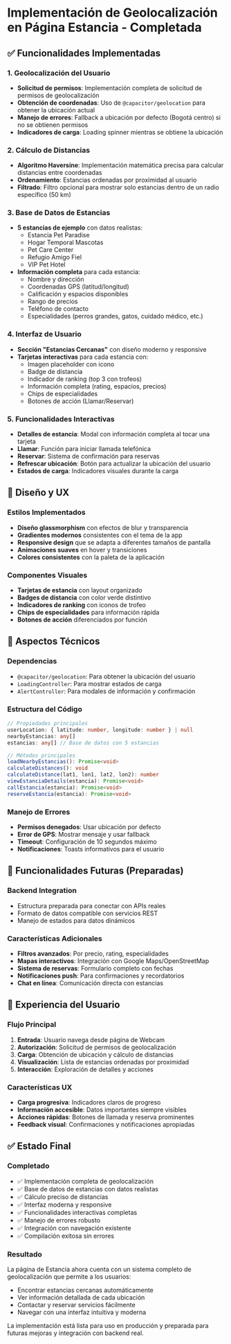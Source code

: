 # Implementación de Geolocalización en Página Estancia - Completada

## ✅ Funcionalidades Implementadas

### 1. Geolocalización del Usuario
- **Solicitud de permisos**: Implementación completa de solicitud de permisos de geolocalización
- **Obtención de coordenadas**: Uso de `@capacitor/geolocation` para obtener la ubicación actual
- **Manejo de errores**: Fallback a ubicación por defecto (Bogotá centro) si no se obtienen permisos
- **Indicadores de carga**: Loading spinner mientras se obtiene la ubicación

### 2. Cálculo de Distancias
- **Algoritmo Haversine**: Implementación matemática precisa para calcular distancias entre coordenadas
- **Ordenamiento**: Estancias ordenadas por proximidad al usuario
- **Filtrado**: Filtro opcional para mostrar solo estancias dentro de un radio específico (50 km)

### 3. Base de Datos de Estancias
- **5 estancias de ejemplo** con datos realistas:
  - Estancia Pet Paradise
  - Hogar Temporal Mascotas
  - Pet Care Center
  - Refugio Amigo Fiel
  - VIP Pet Hotel
- **Información completa** para cada estancia:
  - Nombre y dirección
  - Coordenadas GPS (latitud/longitud)
  - Calificación y espacios disponibles
  - Rango de precios
  - Teléfono de contacto
  - Especialidades (perros grandes, gatos, cuidado médico, etc.)

### 4. Interfaz de Usuario
- **Sección "Estancias Cercanas"** con diseño moderno y responsive
- **Tarjetas interactivas** para cada estancia con:
  - Imagen placeholder con icono
  - Badge de distancia
  - Indicador de ranking (top 3 con trofeos)
  - Información completa (rating, espacios, precios)
  - Chips de especialidades
  - Botones de acción (Llamar/Reservar)

### 5. Funcionalidades Interactivas
- **Detalles de estancia**: Modal con información completa al tocar una tarjeta
- **Llamar**: Función para iniciar llamada telefónica
- **Reservar**: Sistema de confirmación para reservas
- **Refrescar ubicación**: Botón para actualizar la ubicación del usuario
- **Estados de carga**: Indicadores visuales durante la carga

## 🎨 Diseño y UX

### Estilos Implementados
- **Diseño glassmorphism** con efectos de blur y transparencia
- **Gradientes modernos** consistentes con el tema de la app
- **Responsive design** que se adapta a diferentes tamaños de pantalla
- **Animaciones suaves** en hover y transiciones
- **Colores consistentes** con la paleta de la aplicación

### Componentes Visuales
- **Tarjetas de estancia** con layout organizado
- **Badges de distancia** con color verde distintivo
- **Indicadores de ranking** con iconos de trofeo
- **Chips de especialidades** para información rápida
- **Botones de acción** diferenciados por función

## 🔧 Aspectos Técnicos

### Dependencias
- `@capacitor/geolocation`: Para obtener la ubicación del usuario
- `LoadingController`: Para mostrar estados de carga
- `AlertController`: Para modales de información y confirmación

### Estructura del Código
```typescript
// Propiedades principales
userLocation: { latitude: number, longitude: number } | null
nearbyEstancias: any[]
estancias: any[] // Base de datos con 5 estancias

// Métodos principales
loadNearbyEstancias(): Promise<void>
calculateDistances(): void
calculateDistance(lat1, lon1, lat2, lon2): number
viewEstanciaDetails(estancia): Promise<void>
callEstancia(estancia): Promise<void>
reserveEstancia(estancia): Promise<void>
```

### Manejo de Errores
- **Permisos denegados**: Usar ubicación por defecto
- **Error de GPS**: Mostrar mensaje y usar fallback
- **Timeout**: Configuración de 10 segundos máximo
- **Notificaciones**: Toasts informativos para el usuario

## 🚀 Funcionalidades Futuras (Preparadas)

### Backend Integration
- Estructura preparada para conectar con APIs reales
- Formato de datos compatible con servicios REST
- Manejo de estados para datos dinámicos

### Características Adicionales
- **Filtros avanzados**: Por precio, rating, especialidades
- **Mapas interactivos**: Integración con Google Maps/OpenStreetMap
- **Sistema de reservas**: Formulario completo con fechas
- **Notificaciones push**: Para confirmaciones y recordatorios
- **Chat en línea**: Comunicación directa con estancias

## 📱 Experiencia del Usuario

### Flujo Principal
1. **Entrada**: Usuario navega desde página de Webcam
2. **Autorización**: Solicitud de permisos de geolocalización
3. **Carga**: Obtención de ubicación y cálculo de distancias
4. **Visualización**: Lista de estancias ordenadas por proximidad
5. **Interacción**: Exploración de detalles y acciones

### Características UX
- **Carga progresiva**: Indicadores claros de progreso
- **Información accesible**: Datos importantes siempre visibles
- **Acciones rápidas**: Botones de llamada y reserva prominentes
- **Feedback visual**: Confirmaciones y notificaciones apropiadas

## ✅ Estado Final

### Completado
- ✅ Implementación completa de geolocalización
- ✅ Base de datos de estancias con datos realistas
- ✅ Cálculo preciso de distancias
- ✅ Interfaz moderna y responsive
- ✅ Funcionalidades interactivas completas
- ✅ Manejo de errores robusto
- ✅ Integración con navegación existente
- ✅ Compilación exitosa sin errores

### Resultado
La página de Estancia ahora cuenta con un sistema completo de geolocalización que permite a los usuarios:
- Encontrar estancias cercanas automáticamente
- Ver información detallada de cada ubicación
- Contactar y reservar servicios fácilmente
- Navegar con una interfaz intuitiva y moderna

La implementación está lista para uso en producción y preparada para futuras mejoras y integración con backend real.
